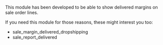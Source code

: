 This module has been developed to be able to show delivered margins on
sale order lines.

If you need this module for those reasons, these might interest you too:

- sale_margin_delivered_dropshipping
- sale_report_delivered
